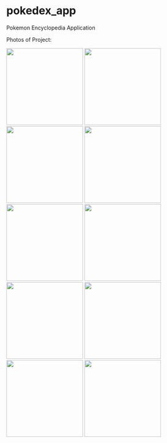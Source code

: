 # pokedex_app
Pokemon Encyclopedia Application

Photos of Project:

<img src="https://github.com/user-attachments/assets/682ce47a-6139-42e9-b6e9-91dfa5381307" width="200" padding:10px>

<img src="https://github.com/user-attachments/assets/db13210c-300e-4a1b-9df9-9361e15c9705" width="200">

<img src="https://github.com/user-attachments/assets/f94808c8-6658-4362-8152-cc76f799f6b9" width="200">

<img src="https://github.com/user-attachments/assets/13ff2f0c-c35a-4659-90dc-5c0d01e0dcaa" width="200">

<img src="https://github.com/user-attachments/assets/445a01a7-3d13-4779-bfea-52178e2fcb53" width="200">

<img src="https://github.com/user-attachments/assets/4ff751bf-2745-474f-8e14-971783e7a635" width="200">

<img src="https://github.com/user-attachments/assets/7a6a94a8-dc1a-4fbc-acb9-df43a41130e7" width="200">

<img src="https://github.com/user-attachments/assets/dfdb303e-faac-4a1e-90f6-e49c9e02813b" width="200">

<img src="https://github.com/user-attachments/assets/8187cf82-8f9c-478a-a361-b188de029923" width="200">

<img src="https://github.com/user-attachments/assets/20f9bb24-89f7-4110-bfb3-aa8e7978fe16" width="200">
